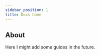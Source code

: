 ```yaml
---
sidebar_position: 1
title: Docs home
---
```


## About

Here I might add some guides in the future.
